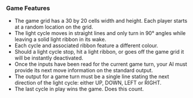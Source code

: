 ### Game Features

- The game grid has a 30 by 20 cells width and height. Each player starts at a random location on the grid.
- The light cycle moves in straight lines and only turn in 90° angles while leaving a solid light ribbon in its wake.
- Each cycle and associated ribbon feature a different colour.
- Should a light cycle stop, hit a light ribbon, or goes off the game grid it will be instantly deactivated.
- Once the inputs have been read for the current game turn, your AI must provide its next move information on the standard output. 
- The output for a game turn must be a single line stating the next direction of the light cycle: either UP, DOWN, LEFT or RIGHT.
- The last cycle in play wins the game. Does this count.
